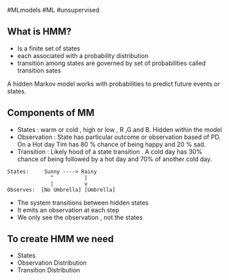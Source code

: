 #MLmodels #ML #unsupervised
## What is HMM?
- Is a finite set of states
- each associated with a probability distribution
- transition among states are governed by set of probabilities called transition sates

A hidden Markov model works with probabilities to predict future events or states.
## Components of MM
- States : warm or cold , high or low ,  R ,G and B. Hidden within the model
- Observation : State has particular outcome or observation based of PD.  On a Hot day Tim has 80 % chance of being happy and 20 % sad.
- Transition : Likely hood of a state transition  . A cold day has 30% chance of being followed by a hot day and 70% of another cold day.

```
States:     Sunny ----> Rainy
              ^          |
              |          v
Observes:  [No Umbrella] [Umbrella]

```
- The system transitions between hidden states
- It emits an observation at each step
- We only see the observation , not the states
## To create HMM we need
- States 
- Observation Distribution
- Transition Distribution
